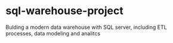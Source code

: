 # sql-warehouse-project
Bulding a modern data warehouse with SQL server, including ETL processes, data modeling and analitcs
